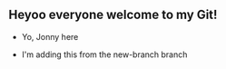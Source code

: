 ## Heyoo everyone welcome to my Git!

- Yo, Jonny here

- I'm adding this from the new-branch branch 
